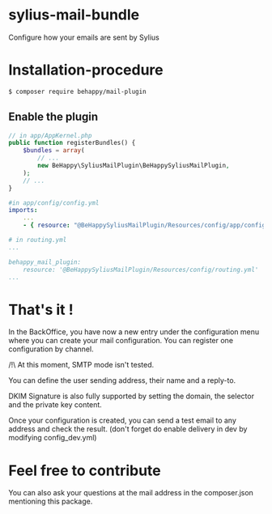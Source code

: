 # sylius-mail-bundle
Configure how your emails are sent by Sylius

# Installation-procedure
```bash
$ composer require behappy/mail-plugin
```

## Enable the plugin

```php
// in app/AppKernel.php
public function registerBundles() {
	$bundles = array(
		// ...
		new BeHappy\SyliusMailPlugin\BeHappySyliusMailPlugin,
	);
	// ...
}
```

```yml
#in app/config/config.yml
imports:
    ...
    - { resource: "@BeHappySyliusMailPlugin/Resources/config/app/config.yml" }
```

```yml
# in routing.yml
...

behappy_mail_plugin:
    resource: '@BeHappySyliusMailPlugin/Resources/config/routing.yml'
...
```


# That's it !
In the BackOffice, you have now a new entry under the configuration menu where you can create your mail configuration. You can register one configuration by channel.

/!\ At this moment, SMTP mode isn't tested.

You can define the user sending address, their name and a reply-to.

DKIM Signature is also fully supported by setting the domain, the selector and the private key content.

Once your configuration is created, you can send a test email to any address and check the result. (don't forget do enable delivery in dev by modifying config_dev.yml)

# Feel free to contribute
You can also ask your questions at the mail address in the composer.json mentioning this package.